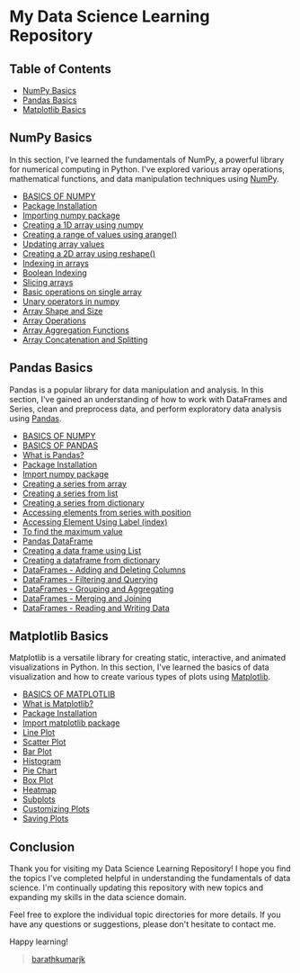 # My Data Science Learning Repository

## Table of Contents
- [NumPy Basics](#numpy-basics)
- [Pandas Basics](#pandas-basics)
- [Matplotlib Basics](#matplotlib-basics)

## NumPy Basics <a name="numpy-basics"></a>

In this section, I've learned the fundamentals of NumPy, a powerful library for numerical computing in Python. I've explored various array operations, mathematical functions, and data manipulation techniques using [NumPy](https://github.com/BarathkumarJK/Learn-Data-Science/blob/main/2.%20numpy.md).

- [BASICS OF NUMPY](https://github.com/BarathkumarJK/Learn-Data-Science/blob/main/2.%20numpy.md#basics-of-numpy)
- [Package Installation](https://github.com/BarathkumarJK/Learn-Data-Science/blob/main/2.%20numpy.md#package-installation)
- [Importing numpy package](https://github.com/BarathkumarJK/Learn-Data-Science/blob/main/2.%20numpy.md#importing-numpy-package)
- [Creating a 1D array using numpy](https://github.com/BarathkumarJK/Learn-Data-Science/blob/main/2.%20numpy.md#creating-a-1d-array-using-numpy)
- [Creating a range of values using arange()](https://github.com/BarathkumarJK/Learn-Data-Science/blob/main/2.%20numpy.md#creating-a-range-of-values-using-arange)
- [Updating array values](https://github.com/BarathkumarJK/Learn-Data-Science/blob/main/2.%20numpy.md#updating-array-values)
- [Creating a 2D array using reshape()](https://github.com/BarathkumarJK/Learn-Data-Science/blob/main/2.%20numpy.md#creating-a-2d-array-using-reshape)
- [Indexing in arrays](https://github.com/BarathkumarJK/Learn-Data-Science/blob/main/2.%20numpy.md#indexing-in-arrays)
- [Boolean Indexing](https://github.com/BarathkumarJK/Learn-Data-Science/blob/main/2.%20numpy.md#boolean-indexing)
- [Slicing arrays](https://github.com/BarathkumarJK/Learn-Data-Science/blob/main/2.%20numpy.md#slicing-arrays)
- [Basic operations on single array](https://github.com/BarathkumarJK/Learn-Data-Science/blob/main/2.%20numpy.md#basic-operations-on-single-array)
- [Unary operators in numpy](https://github.com/BarathkumarJK/Learn-Data-Science/blob/main/2.%20numpy.md#unary-operators-in-numpy)
- [Array Shape and Size](https://github.com/BarathkumarJK/Learn-Data-Science/blob/main/2.%20numpy.md#array-shape-and-size)
- [Array Operations](https://github.com/BarathkumarJK/Learn-Data-Science/blob/main/2.%20numpy.md#array-operations)
- [Array Aggregation Functions](https://github.com/BarathkumarJK/Learn-Data-Science/blob/main/2.%20numpy.md#array-aggregation-functions)
- [Array Concatenation and Splitting](https://github.com/BarathkumarJK/Learn-Data-Science/blob/main/2.%20numpy.md#array-concatenation-and-splitting)

## Pandas Basics <a name="pandas-basics"></a>

Pandas is a popular library for data manipulation and analysis. In this section, I've gained an understanding of how to work with DataFrames and Series, clean and preprocess data, and perform exploratory data analysis using [Pandas](https://github.com/BarathkumarJK/Learn-Data-Science/blob/main/1.%20pandas.md).

- [BASICS OF NUMPY](https://github.com/BarathkumarJK/Learn-Data-Science/blob/main/1.%20pandas.md#basics-of-numpy)
- [BASICS OF PANDAS](https://github.com/BarathkumarJK/Learn-Data-Science/blob/main/1.%20pandas.md#basics-of-pandas)
- [What is Pandas?](https://github.com/BarathkumarJK/Learn-Data-Science/blob/main/1.%20pandas.md#what-is-pandas)
- [Package Installation](https://github.com/BarathkumarJK/Learn-Data-Science/blob/main/1.%20pandas.md#package-installation)
- [Import numpy package](https://github.com/BarathkumarJK/Learn-Data-Science/blob/main/1.%20pandas.md#import-numpy-package)
- [Creating a series from array](https://github.com/BarathkumarJK/Learn-Data-Science/blob/main/1.%20pandas.md#creating-a-series-from-array)
- [Creating a series from list](https://github.com/BarathkumarJK/Learn-Data-Science/blob/main/1.%20pandas.md#creating-a-series-from-list)
- [Creating a series from dictionary](https://github.com/BarathkumarJK/Learn-Data-Science/blob/main/1.%20pandas.md#creating-a-series-from-dictionary)
- [Accessing elements from series with position](https://github.com/BarathkumarJK/Learn-Data-Science/blob/main/1.%20pandas.md#accessing-elements-from-series-with-position)
- [Accessing Element Using Label (index)](https://github.com/BarathkumarJK/Learn-Data-Science/blob/main/1.%20pandas.md#accessing-element-using-label-index)
- [To find the maximum value](https://github.com/BarathkumarJK/Learn-Data-Science/blob/main/1.%20pandas.md#to-find-maximum-value)
- [Pandas DataFrame](https://github.com/BarathkumarJK/Learn-Data-Science/blob/main/1.%20pandas.md#pandas-dataframe)
- [Creating a data frame using List](https://github.com/BarathkumarJK/Learn-Data-Science/blob/main/1.%20pandas.md#creating-a-data-frame-using-list)
- [Creating a dataframe from dictionary](https://github.com/BarathkumarJK/Learn-Data-Science/blob/main/1.%20pandas.md#creating-a-dataframe-from-dictionary)
- [DataFrames - Adding and Deleting Columns](https://github.com/BarathkumarJK/Learn-Data-Science/blob/main/1.%20pandas.md#dataframes-adding-and-deleting-columns)
- [DataFrames - Filtering and Querying](https://github.com/BarathkumarJK/Learn-Data-Science/blob/main/1.%20pandas.md#dataframes-filtering-and-querying)
- [DataFrames - Grouping and Aggregating](https://github.com/BarathkumarJK/Learn-Data-Science/blob/main/1.%20pandas.md#dataframes-grouping-and-aggregating)
- [DataFrames - Merging and Joining](https://github.com/BarathkumarJK/Learn-Data-Science/blob/main/1.%20pandas.md#dataframes-merging-and-joining)
- [DataFrames - Reading and Writing Data](https://github.com/BarathkumarJK/Learn-Data-Science/blob/main/1.%20pandas.md#dataframes-reading-and-writing-data)

## Matplotlib Basics <a name="matplotlib-basics"></a>

Matplotlib is a versatile library for creating static, interactive, and animated visualizations in Python. In this section, I've learned the basics of data visualization and how to create various types of plots using [Matplotlib](https://github.com/BarathkumarJK/Learn-Data-Science/blob/main/3.%20matplotlib.md).

- [BASICS OF MATPLOTLIB](https://github.com/BarathkumarJK/Learn-Data-Science/blob/main/3.%20matplotlib.md#basics-of-matplotlib)
 - [What is Matplotlib?](https://github.com/BarathkumarJK/Learn-Data-Science/blob/main/3.%20matplotlib.md#what-is-matplotlib)
  - [Package Installation](https://github.com/BarathkumarJK/Learn-Data-Science/blob/main/3.%20matplotlib.md#package-installation)
  - [Import matplotlib package](https://github.com/BarathkumarJK/Learn-Data-Science/blob/main/3.%20matplotlib.md#import-matplotlib-package)
  - [Line Plot](https://github.com/BarathkumarJK/Learn-Data-Science/blob/main/3.%20matplotlib.md#line-plot)
  - [Scatter Plot](https://github.com/BarathkumarJK/Learn-Data-Science/blob/main/3.%20matplotlib.md#scatter-plot)
  - [Bar Plot](https://github.com/BarathkumarJK/Learn-Data-Science/blob/main/3.%20matplotlib.md#bar-plot)
  - [Histogram](https://github.com/BarathkumarJK/Learn-Data-Science/blob/main/3.%20matplotlib.md#histogram)
  - [Pie Chart](https://github.com/BarathkumarJK/Learn-Data-Science/blob/main/3.%20matplotlib.md#pie-chart)
  - [Box Plot](https://github.com/BarathkumarJK/Learn-Data-Science/blob/main/3.%20matplotlib.md#box-plot)
  - [Heatmap](https://github.com/BarathkumarJK/Learn-Data-Science/blob/main/3.%20matplotlib.md#heatmap)
  - [Subplots](https://github.com/BarathkumarJK/Learn-Data-Science/blob/main/3.%20matplotlib.md#subplots)
  - [Customizing Plots](https://github.com/BarathkumarJK/Learn-Data-Science/blob/main/3.%20matplotlib.md#customizing-plots)
  - [Saving Plots](https://github.com/BarathkumarJK/Learn-Data-Science/blob/main/3.%20matplotlib.md#saving-plots)

## Conclusion

Thank you for visiting my Data Science Learning Repository! I hope you find the topics I've completed helpful in understanding the fundamentals of data science. I'm continually updating this repository with new topics and expanding my skills in the data science domain.

Feel free to explore the individual topic directories for more details. If you have any questions or suggestions, please don't hesitate to contact me.

Happy learning!

> [barathkumarjk](https://github.com/barathkumarjk)
